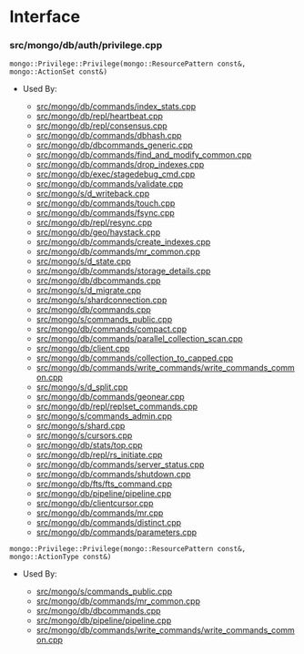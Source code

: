 
# Interface

### src/mongo/db/auth/privilege.cpp

<div></div>

    mongo::Privilege::Privilege(mongo::ResourcePattern const&, mongo::ActionSet const&)

- Used By:

    - [src/mongo/db/commands/index\_stats.cpp](../../../database\_commands)
    - [src/mongo/db/repl/heartbeat.cpp](../../../replication)
    - [src/mongo/db/repl/consensus.cpp](../../../replication)
    - [src/mongo/db/commands/dbhash.cpp](../../../database\_commands)
    - [src/mongo/db/dbcommands\_generic.cpp](../../../database\_commands)
    - [src/mongo/db/commands/find\_and\_modify\_common.cpp](../../../database\_commands)
    - [src/mongo/db/commands/drop\_indexes.cpp](../../../database\_commands)
    - [src/mongo/db/exec/stagedebug\_cmd.cpp](../../../core\_query\_system)
    - [src/mongo/db/commands/validate.cpp](../../../database\_commands)
    - [src/mongo/s/d\_writeback.cpp](../../../writeback\_listener)
    - [src/mongo/db/commands/touch.cpp](../../../database\_commands)
    - [src/mongo/db/commands/fsync.cpp](../../../database\_commands)
    - [src/mongo/db/repl/resync.cpp](../../../replication)
    - [src/mongo/db/geo/haystack.cpp](../../../geo\_queries)
    - [src/mongo/db/commands/create\_indexes.cpp](../../../database\_commands)
    - [src/mongo/db/commands/mr\_common.cpp](../../../database\_commands)
    - [src/mongo/s/d\_state.cpp](../../../sharding)
    - [src/mongo/db/commands/storage\_details.cpp](../../../database\_commands)
    - [src/mongo/db/dbcommands.cpp](../../../database\_commands)
    - [src/mongo/s/d\_migrate.cpp](../../../sharding)
    - [src/mongo/s/shardconnection.cpp](../../../sharding)
    - [src/mongo/db/commands.cpp](../../../database\_commands)
    - [src/mongo/s/commands\_public.cpp](../../../sharding)
    - [src/mongo/db/commands/compact.cpp](../../../database\_commands)
    - [src/mongo/db/commands/parallel\_collection\_scan.cpp](../../../database\_commands)
    - [src/mongo/db/client.cpp](../../../client\_and\_operation\_tracking)
    - [src/mongo/db/commands/collection\_to\_capped.cpp](../../../database\_commands)
    - [src/mongo/db/commands/write\_commands/write\_commands\_common.cpp](../../../wire\_protocol\_write\_commands)
    - [src/mongo/s/d\_split.cpp](../../../sharding)
    - [src/mongo/db/commands/geonear.cpp](../../../database\_commands)
    - [src/mongo/db/repl/replset\_commands.cpp](../../../replication)
    - [src/mongo/s/commands\_admin.cpp](../../../sharding)
    - [src/mongo/s/shard.cpp](../../../sharding)
    - [src/mongo/s/cursors.cpp](../../../sharding)
    - [src/mongo/db/stats/top.cpp](../../../utilities)
    - [src/mongo/db/repl/rs\_initiate.cpp](../../../replication)
    - [src/mongo/db/commands/server\_status.cpp](../../../database\_commands)
    - [src/mongo/db/commands/shutdown.cpp](../../../database\_commands)
    - [src/mongo/db/fts/fts\_command.cpp](../../../full\_text\_search\_module)
    - [src/mongo/db/pipeline/pipeline.cpp](../../../aggregation\_framework)
    - [src/mongo/db/clientcursor.cpp](../../../client\_and\_operation\_tracking)
    - [src/mongo/db/commands/mr.cpp](../../../database\_commands)
    - [src/mongo/db/commands/distinct.cpp](../../../database\_commands)
    - [src/mongo/db/commands/parameters.cpp](../../../database\_commands)

<div></div>

    mongo::Privilege::Privilege(mongo::ResourcePattern const&, mongo::ActionType const&)

- Used By:

    - [src/mongo/s/commands\_public.cpp](../../../sharding)
    - [src/mongo/db/commands/mr\_common.cpp](../../../database\_commands)
    - [src/mongo/db/dbcommands.cpp](../../../database\_commands)
    - [src/mongo/db/pipeline/pipeline.cpp](../../../aggregation\_framework)
    - [src/mongo/db/commands/write\_commands/write\_commands\_common.cpp](../../../wire\_protocol\_write\_commands)

